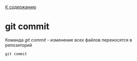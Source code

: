 [К содержанию](readme.md)

# git commit
Команда *git commit* - изменение всех файлов переносятся в репозиторий



```bash=
git commit
```

